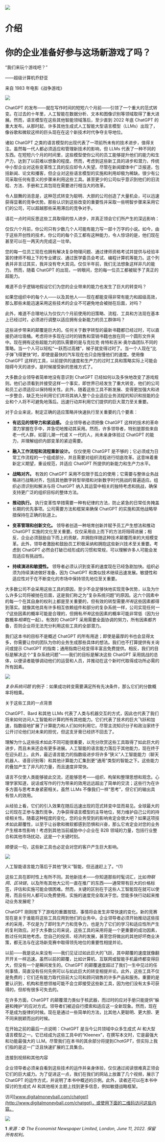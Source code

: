 ![](img/comm.jpg)

# 介绍

# 你的企业准备好参与这场新游戏了吗？

“我们来玩个游戏吧？”

——超级计算机乔舒亚

来自 1983 年电影《战争游戏》

![](img/line.jpg)

ChatGPT 的发布——就在写作时间的短短六个月前——引领了一个重大的范式转变。在过去的十年里，人工智能在数据分析、文本和图像识别等领域取得了重大进展。然而，语言模型在这些其他智能领域落后，至少直到 2022 年底 ChatGPT 的重大发布。从那时起，许多其他生成式人工智能大型语言模型（LLMs）出现了，像谷歌和微软这样的巨头现在在这个新技术时代争夺主导地位。

诸如 ChatGPT 之类的语言模型的出现代表了一项前所未有的技术进步，值得关注。虽然每一代人都必须适应和管理新技术的影响，但 LLMs 代表了一种不同的东西。在短短六个月的时间里，这些模型使你公司的员工能够提升他们的能力和生产力，达到了以前难以想象的程度。然而，考虑到这些新工具的进步和潜力，传统中小型企业对这些变革性工具的反应却令人失望。尽管在新闻媒体中广泛报道，包括新闻、论文和播客，但企业对这些语言模型的实施和利用却极为稀缺。很少有公司采取任何有意义的步骤来利用这些工具。甚至更少的公司似乎意识到他们的旧流程、方法、手册和工具包现在需要进行相当大的改革。

令人鼓舞的消息是，这种范式转变为聪明、大胆的公司创造了大量机会，可以迅速获得显著的竞争优势。那些认识到这些改变的重要性并采取一些明智步骤来采用它们的公司，可以超越那些采用滞后的竞争对手。

请花一点时间反思这些工具取得的惊人进步，并真正领会它们所产生的深远影响：

仅仅六个月前，你公司只有少数几个人可能有能力写一部十万字的小说。如今，由于这些开创性的技术，你公司的每个员工都有这种能力，令人惊讶的是，他们现在甚至可以在一两天内完成这一壮举。

您的每一位员工现在也拥有解决复杂物理问题、通过律师资格考试并提供与经验丰富的律师不相上下的专业建议、通过医学委员会考试、编程计算机等能力。这个列表并非言过其实，我并没有夸大其词。仅仅半年前，我们无法想象这样非凡的能力。然而，随着 ChatGPT 的出现，一转眼间，您的每一位员工都被赋予了真正的超能力。

难道不合乎逻辑地假设它们为您的企业带来的能力也发生了巨大的转变吗？

如果您组织中的每个人——以及其他人——现在都能变得非常有能力和超级高效，那么那些未能迅速采用这些技术的企业不可避免地会被抛在后面，对吗？

此外，难道不合理地认为仅仅六个月前使用的旧策略、流程、工具和方法现在基本上已经过时，必须进行调整以适应拥有全新能力的员工群体吗？

这些进步带来的颠覆是巨大的。任何关于数字转型的最新书籍都已经过时，可以直接扔进垃圾桶。考虑将许多现在过时的销售和营销书籍也放在同一个圆形文件夹中。现在拥有这些超能力的团队需要的是与克拉克·肯特和吉米·奥尔森团队不同的策略。当一个人可以轻松“一跃而过高楼”，梯子就变得过时了。当一个人现在“比子弹飞得更快”时，即使是最快的汽车现在也只会拖慢他们的速度。使用像 ChatGPT 这样的工具，以前提供的速度和生产力的过时工具和策略实际上可能会阻碍今天的进步。是时候接受新的思维方式了。

大多数企业领导者简单地没有意识到 ChatGPT 已经如何以及多快地改变了游戏规则。他们必须看到并接受这样一个事实，即世界已经发生了重大转变，他们的公司和员工必须适应以保持相关性。此外，随着这些工具不断发展、变得更加强大和进一步整合，缺乏充分利用它们并将其纳入整个企业适应业务流程的知识和技能的企业和个人将不可避免地落后。迅速行动并利用它们提供的巨大潜力至关重要。

对于企业来说，制定正确的适应策略并快速执行至关重要的几个要素：

+   **有远见的领导力和紧迫感。** 企业领导者必须把像 ChatGPT 这样的技术的革命潜力掌握在手中，并急切地推动其采用。然而，许多领导者，特别是那些来自老一代人群，如婴儿潮一代或 X 一代的人，尚未亲身体验过 ChatGPT 的能力，并理解组织内部变革的紧迫需要。

+   **融入工作流程和流程重新设计。** 仅仅使用 ChatGPT 是不够的；它必须成为日常工作流程的一个组成部分，并且需要对组织流程进行彻底改革。这意味着重新定义期望，重设规范，并适应 ChatGPT 所提供的新能力和生产力水平。

+   **战略对齐。** 有效的 ChatGPT 采用不仅限于孤立的使用；它需要与整体业务战略进行战略对齐，包括其他数字转型举措和对新数字时代挑战的普遍适应。组织必须识别和解决与将 ChatGPT 纳入其运营中相关的独特考虑和挑战，确保支持更广泛的组织目标的整体方法。

+   **推动执行。** 执行变革性举措需要一种有纪律的方法，防止紧急的日常任务掩盖长期的优先事项。公司需要方法和框架来确保 ChatGPT 的实施和其他战略举措保持在正确的轨道上。

+   **变革管理和创新文化。** 领导者创造一种培育创新并赋予员工产生想法和推动 ChatGPT 实施的文化至关重要。仅仅采用自上而下的方法将阻碍进展；相反，企业必须鼓励自下而上的贡献，并拥抱伴随这种技术颠覆而来的大规模变革。此外，领导者激励和鼓励员工积极采纳和拥抱这些新兴技术至关重要。考虑到 ChatGPT 必然会打破已经形成的习惯和常规，可以理解许多人可能会发现适应有挑战性。

+   **持续演进和敏捷性。** 领导者必须认识到变革的速度现在已经急剧加快。组织必须为持续演进做好准备，因为 ChatGPT 和类似技术继续迅速发展。敏捷性和适应性对于在不断变化的市场中保持领先地位至关重要。

大多数公司不会采用这些工具的原因，至少不会足够快地实现竞争优势，以及为什么许多公司将被抛在后面，这是我们称之为“复杂系统问题”的原因。这六个因素中的每一个在其自身的权利上都是至关重要的，但有效的转型需要*所有*这些因素都得到落实。就像其他具有许多相互依赖组件和部分的复杂系统一样，公司实现任何*一个*这些因素的概率可能是合理的，但拥有*所有*这些因素的概率可能非常低（因为分数概率*相乘*在一起）。有效的 ChatGPT 采用需要全面协调的努力，所有因素都齐备，否则企业将无法充分利用这些工具的全部潜力。

我们这本书的目标不是概述 ChatGPT 的所有用途；即使是最厚的书也会显得太多，你需要让你的团队为你的业务生成那些具体的想法。我们也不打算提供有关询问或提示 ChatGPT 的指南；通用指南已经变得丰富且免费提供。相反，我们的目标是解决这个“复杂系统问题”——我们的目标是解决这些 ChatGPT 采用挑战的总体，以便读者能够调动他们的运营和人员，并推动在这个新时代取得成功所必需的所有因素。

![](img/15.jpg)

*复杂系统问题* 的例子：如果成功转变需要满足所有先决条件，那么它们的分数概率将相乘。

关于这些工具的一点背景

ChatGPT、Bard 和其他 LLMs 代表了人类与机器交互的方式，因此也代表了我们将来如何访问人工智能和计算的所有其他能力。它们代表了技术的巨大飞跃和加速，指数级地扩展了计算能力和人们如何利用它。尽管主流知识分子和政治家终于公开讨论他们对未来的担忧，但这支牙膏已经挤不回去了。

理解为什么这些技术如此不同可能很重要，以充分欣赏这些工具取得了如此巨大的进步，而且未来还会有更多进展。人工智能的语言能力落后于其他能力，现在终于在迎头赶上。此外，最近语言能力的指数级进步将许多“狭义”人工智能能力（聊天机器人、语音识别等）和其他计算能力汇集到更“通用”类型的智能之下。这些能力的叠加产生了非凡的力量，而且速度非常快。

语言不仅使人类能够彼此交流，还能够思考——组织、构架和整理思想和观念。心理学家知道，说话或写作的行为带来的效用远远超出了简单的交流；这些行为在许多方面与思考本身紧密相关。虽然 LLMs 不像我们一样“思考”，但它们的输出具有惊人的效用。

从经验上看，它们的引入效果在随后迅速出现的范式转变中显而易见。全球最大的公司现在正参与激烈竞争，力争获得语言模型的主导地位，努力维护自己公司的持续相关性。随着这种程度的变化，您的业务受到的影响肯定会很大吧？如果这项技术如此颠覆性，以至于让谷歌和微软都感到恐惧和兴奋，那么它肯定会对您的业务产生根本性影响！考虑到其他当前威胁中小企业在 B2B 领域的力量，包括行业整合和其他市场扰动，这是一个关键时刻。

顺便说一句，这些新工具也必定会对您的客户产生巨大影响。

![](img/17.jpg)

人工智能语言能力落后于其他“狭义”智能，但迅速赶上了。^(1)

这些工具在即时性上有所不同。其他新技术——你知道那些时髦词汇，比如*物联网*、*区块链*，以及所有其他大公司一直在推广的东西——通常带有巨大的价格标签，评估和实施可能会很困难。然而，关键的区别在于这些人工智能现在就可以使用，而且任何人都可以免费使用。实施的速度完全取决于您。您能多快行动起来推动业务发展呢？

ChatGPT 刚刚按下了游戏的重置按钮，事情将会发生非常快速的变化。新的竞赛现在是关于谁能将这些工具应用到他们的业务中。企业领导者必须开始推动这些技术的采用，不仅是为了即时生产力和竞争力，也是为了它们的学习和适应性所产生的复利效应。对于大多数公司来说，这些工具的采用将是一个更重要的成功因素，胜过任何其他考虑。您自己的投资、经济的发展，甚至您将做出的其他好坏商业决策，都无法与在这场新竞赛中取得领先地位的重要性相提并论。

以前——我是说从来没有——我们见证过如此巨大的飞跃，其中颠覆的速度就像翻开开关一样迅速。虽然以前的颠覆，比如计算机、互联网或智能手机最终都变得巨大，但没有一个是瞬间发生的。ChatGPT 的颠覆速度超过了我们一生中见过的任何事情，简直没有任何先例可以与如此巨大的转变相提并论。此外，这些工具不仅是免费的；它们还有能力取代目前大公司和顾问销售的许多产品和服务。重要的是要认识到，机构和思想领袖可能不会立即接受这些新工具，因为他们没有太多可获得的，但却有很多可失去的。

在许多方面，ChatGPT 的颠覆潜力类似于核武器，而过时的应对手册只能提供“躲避和掩护”的应对方式。领导者们被迫自行摸索和适应这一全新现象。然而，现在不是成为旋律的时候。现在是通过一些简单的方法，比其他人更聪明、更大胆、更不同来脱颖而出的时候。

在开始之前的最后一点说明：ChatGPT 是当今公共领域中众多生成式 AI 和大型语言模型之一。它已经成为这些工具中的“Kleenex”，在撰写本文时，它是最强大和功能最强大的 LLM。尽管我们在本书的其余部分将提到*ChatGPT*，但实际上我们指的是这一广泛且快速扩展的工具集合。

连接到视频和其他内容

企业领导者必须亲自看到这些技术的运作并亲身体验，仅仅通过阅读很难真正领会它们的巨大威力。为了促进这一点，我们在我们的网站上放置了几个视频，展示了 ChatGPT 的运作方式，并说明了本书中概述的示例。此外，读者还可以在本书中探讨的生成式 AI 和其他相关主题上找到更多信息，例如敏捷战略框架。

访问[www.digitalmoneyball.com/chatgpt](http://www.digitalmoneyball.com/chatgpt)，或使用下面的二维码访问这些内容。

![](img/back.jpg)

**1** *来源：© The Economist Newspaper Limited, London, June 11, 2022\. 保留所有权利。*
